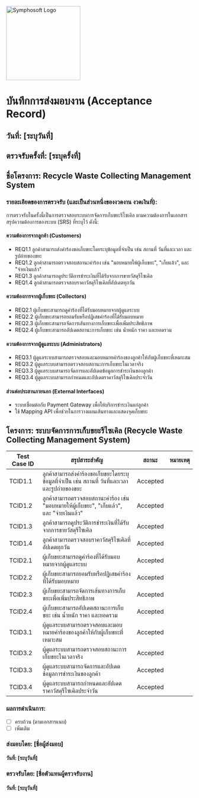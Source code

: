 <img src="https://www.symphosoft.com/logo/symphosoftLogo.png" alt="Symphosoft Logo" width="200"/>

# บันทึกการส่งมอบงาน (Acceptance Record)

## วันที่: [ระบุวันที่]  
## ตรวจรับครั้งที่: [ระบุครั้งที่]  
## ชื่อโครงการ: Recycle Waste Collecting Management System  

### รายละเอียดของการตรวจรับ (และเป็นส่วนหนึ่งของงวดงาน งวดเงินที่):  
การตรวจรับในครั้งนี้เป็นการตรวจสอบระบบการจัดการเก็บขยะรีไซเคิล ตามความต้องการในเอกสารสรุปความต้องการของระบบ (SRS) ที่ระบุไว้ ดังนี้:

#### ความต้องการจากลูกค้า (Customers)
- REQ1.1 ลูกค้าสามารถส่งคำร้องขอเก็บขยะโดยระบุข้อมูลที่จำเป็น เช่น สถานที่ วันที่และเวลา และรูปถ่ายของขยะ  
- REQ1.2 ลูกค้าสามารถตรวจสอบสถานะคำร้อง เช่น "มอบหมายให้ผู้เก็บขยะ", "เก็บแล้ว", และ "จ่ายเงินแล้ว"  
- REQ1.3 ลูกค้าสามารถดูประวัติการชำระเงินที่ได้รับจากการขายวัสดุรีไซเคิล  
- REQ1.4 ลูกค้าสามารถตรวจสอบราคาวัสดุรีไซเคิลที่อัปเดตทุกวัน  

#### ความต้องการจากผู้เก็บขยะ (Collectors)
- REQ2.1 ผู้เก็บขยะสามารถดูคำร้องที่ได้รับมอบหมายจากผู้ดูแลระบบ  
- REQ2.2 ผู้เก็บขยะสามารถยอมรับหรือปฏิเสธคำร้องที่ได้รับมอบหมาย  
- REQ2.3 ผู้เก็บขยะสามารถจัดการเส้นทางการเก็บขยะเพื่อเพิ่มประสิทธิภาพ  
- REQ2.4 ผู้เก็บขยะสามารถอัปเดตสถานะการเก็บขยะ เช่น น้ำหนัก ราคา และยอดรวม  

#### ความต้องการจากผู้ดูแลระบบ (Administrators)
- REQ3.1 ผู้ดูแลระบบสามารถตรวจสอบและมอบหมายคำร้องของลูกค้าให้กับผู้เก็บขยะที่เหมาะสม  
- REQ3.2 ผู้ดูแลระบบสามารถตรวจสอบสถานะการเก็บขยะในเวลาจริง  
- REQ3.3 ผู้ดูแลระบบสามารถจัดการและอัปเดตข้อมูลการชำระเงินของลูกค้า  
- REQ3.4 ผู้ดูแลระบบสามารถกำหนดและอัปเดตราคาวัสดุรีไซเคิลประจำวัน  

#### ส่วนต่อประสานภายนอก (External Interfaces)
- ระบบเชื่อมต่อกับ Payment Gateway เพื่อให้บริการชำระเงินแก่ลูกค้า  
- ใช้ Mapping API เพื่อช่วยในการวางแผนเส้นทางและแสดงจุดเก็บขยะ  

## โครงการ: ระบบจัดการการเก็บขยะรีไซเคิล (Recycle Waste Collecting Management System)

| Test Case ID | สรุปสาระสำคัญ  | สถานะ   | หมายเหตุ |
|--------------|-----------------|---------|----------|
| TCID1.1      | ลูกค้าสามารถส่งคำร้องขอเก็บขยะโดยระบุข้อมูลที่จำเป็น เช่น สถานที่ วันที่และเวลา และรูปถ่ายของขยะ | Accepted |          |
| TCID1.2      | ลูกค้าสามารถตรวจสอบสถานะคำร้อง เช่น "มอบหมายให้ผู้เก็บขยะ", "เก็บแล้ว", และ "จ่ายเงินแล้ว" | Accepted |          |
| TCID1.3      | ลูกค้าสามารถดูประวัติการชำระเงินที่ได้รับจากการขายวัสดุรีไซเคิล | Accepted |          |
| TCID1.4      | ลูกค้าสามารถตรวจสอบราคาวัสดุรีไซเคิลที่อัปเดตทุกวัน | Accepted |          |
| TCID2.1      | ผู้เก็บขยะสามารถดูคำร้องที่ได้รับมอบหมายจากผู้ดูแลระบบ | Accepted |          |
| TCID2.2      | ผู้เก็บขยะสามารถยอมรับหรือปฏิเสธคำร้องที่ได้รับมอบหมาย | Accepted |          |
| TCID2.3      | ผู้เก็บขยะสามารถจัดการเส้นทางการเก็บขยะเพื่อเพิ่มประสิทธิภาพ | Accepted |          |
| TCID2.4      | ผู้เก็บขยะสามารถอัปเดตสถานะการเก็บขยะ เช่น น้ำหนัก ราคา และยอดรวม | Accepted |          |
| TCID3.1      | ผู้ดูแลระบบสามารถตรวจสอบและมอบหมายคำร้องของลูกค้าให้กับผู้เก็บขยะที่เหมาะสม | Accepted |          |
| TCID3.2      | ผู้ดูแลระบบสามารถตรวจสอบสถานะการเก็บขยะในเวลาจริง | Accepted |          |
| TCID3.3      | ผู้ดูแลระบบสามารถจัดการและอัปเดตข้อมูลการชำระเงินของลูกค้า | Accepted |          |
| TCID3.4      | ผู้ดูแลระบบสามารถกำหนดและอัปเดตราคาวัสดุรีไซเคิลประจำวัน | Accepted |          |

### ผลการดำเนินการ:  
- [ ] ครบถ้วน (ตามเอกสารแนบ)  
- [ ] เพิ่มเติม  

### ส่งมอบโดย: [ชื่อผู้ส่งมอบ]  
#### วันที่: [ระบุวันที่]  

### ตรวจรับโดย: [ชื่อตัวแทนผู้ตรวจรับงาน]  
#### วันที่: [ระบุวันที่]  
